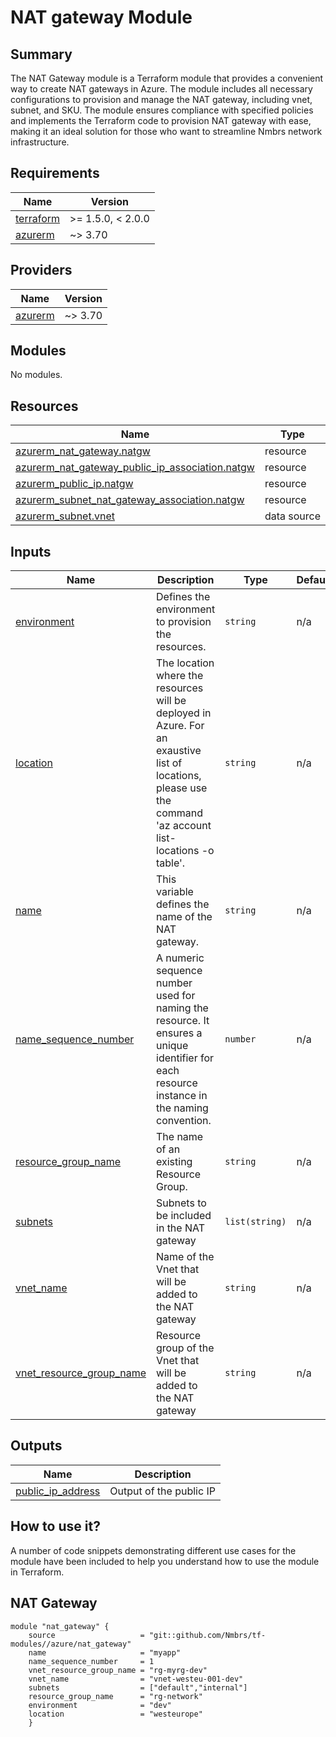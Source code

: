 # NAT gateway Module 

## Summary 

The NAT Gateway module is a Terraform module that provides a convenient way to create NAT gateways in Azure. The module includes all necessary configurations to provision and manage the NAT gateway, including vnet, subnet, and SKU. The module ensures compliance with specified policies and implements the Terraform code to provision NAT gateway with ease, making it an ideal solution for those who want to streamline Nmbrs network infrastructure.

## Requirements

| Name | Version |
|------|---------|
| <a name="requirement_terraform"></a> [terraform](#requirement\_terraform) | >= 1.5.0, < 2.0.0 |
| <a name="requirement_azurerm"></a> [azurerm](#requirement\_azurerm) | ~> 3.70 |

## Providers

| Name | Version |
|------|---------|
| <a name="provider_azurerm"></a> [azurerm](#provider\_azurerm) | ~> 3.70 |

## Modules

No modules.

## Resources

| Name | Type |
|------|------|
| [azurerm_nat_gateway.natgw](https://registry.terraform.io/providers/hashicorp/azurerm/latest/docs/resources/nat_gateway) | resource |
| [azurerm_nat_gateway_public_ip_association.natgw](https://registry.terraform.io/providers/hashicorp/azurerm/latest/docs/resources/nat_gateway_public_ip_association) | resource |
| [azurerm_public_ip.natgw](https://registry.terraform.io/providers/hashicorp/azurerm/latest/docs/resources/public_ip) | resource |
| [azurerm_subnet_nat_gateway_association.natgw](https://registry.terraform.io/providers/hashicorp/azurerm/latest/docs/resources/subnet_nat_gateway_association) | resource |
| [azurerm_subnet.vnet](https://registry.terraform.io/providers/hashicorp/azurerm/latest/docs/data-sources/subnet) | data source |

## Inputs

| Name | Description | Type | Default | Required |
|------|-------------|------|---------|:--------:|
| <a name="input_environment"></a> [environment](#input\_environment) | Defines the environment to provision the resources. | `string` | n/a | yes |
| <a name="input_location"></a> [location](#input\_location) | The location where the resources will be deployed in Azure. For an exaustive list of locations, please use the command 'az account list-locations -o table'. | `string` | n/a | yes |
| <a name="input_name"></a> [name](#input\_name) | This variable defines the name of the NAT gateway. | `string` | n/a | yes |
| <a name="input_name_sequence_number"></a> [name\_sequence\_number](#input\_name\_sequence\_number) | A numeric sequence number used for naming the resource. It ensures a unique identifier for each resource instance in the naming convention. | `number` | n/a | yes |
| <a name="input_resource_group_name"></a> [resource\_group\_name](#input\_resource\_group\_name) | The name of an existing Resource Group. | `string` | n/a | yes |
| <a name="input_subnets"></a> [subnets](#input\_subnets) | Subnets to be included in the NAT gateway | `list(string)` | n/a | yes |
| <a name="input_vnet_name"></a> [vnet\_name](#input\_vnet\_name) | Name of the Vnet that will be added to the NAT gateway | `string` | n/a | yes |
| <a name="input_vnet_resource_group_name"></a> [vnet\_resource\_group\_name](#input\_vnet\_resource\_group\_name) | Resource group of the Vnet that will be added to the NAT gateway | `string` | n/a | yes |

## Outputs

| Name | Description |
|------|-------------|
| <a name="output_public_ip_address"></a> [public\_ip\_address](#output\_public\_ip\_address) | Output of the public IP |

## How to use it? 

A number of code snippets demonstrating different use cases for the module have been included to help you understand how to use the module in Terraform. 

## NAT Gateway 

```hcl 
module "nat_gateway" { 
    source                   = "git::github.com/Nmbrs/tf-modules//azure/nat_gateway"
    name                     = "myapp"
    name_sequence_number     = 1
    vnet_resource_group_name = "rg-myrg-dev"
    vnet_name                = "vnet-westeu-001-dev"
    subnets                  = ["default","internal"]
    resource_group_name      = "rg-network"
    environment              = "dev"
    location                 = "westeurope"
    } 
```
